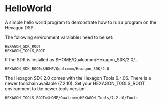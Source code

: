 # HelloWorld

A simple hello world program to demonstrate how to run a
program on the Hexagon DSP.

The following environment varaiables need to be set:

```
HEXAGON_SDK_ROOT
HEXAGON_TOOLS_ROOT
```
If the SDK is installed as $HOME/Qualcomm/Hexagon_SDK/2.0/...
```
HEXAGON_SDK_ROOT=$HOME/Qualcomm/Hexagon_SDK/2.0
```

The Hexagon SDK 2.0 comes with the Hexagon Tools 6.4.06. There is
a newer toolchain available (7.2.10). Set your HEXAGON_TOOLS_ROOT
environment to the newer tools version:
```
HEXAGON_TOOLS_ROOT=$HOME/Qualcomm/HEXAGON_Tools/7.2.10/Tools
```
